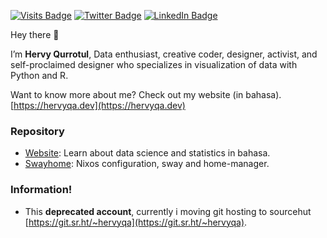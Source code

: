 [![Visits Badge](https://badges.pufler.dev/visits/hervyqa/hervyqa)](https://hervyqa.dev)
[![Twitter Badge](https://img.shields.io/badge/Twitter-Profile-informational?style=flat&logo=twitter&logoColor=white&color=1CA2F1)](https://twitter.com/hervyqa)
[![LinkedIn Badge](https://img.shields.io/badge/LinkedIn-Profile-informational?style=flat&logo=linkedin&logoColor=white&color=0D76A8)](https://www.linkedin.com/in/hervyqa/)

Hey there 👋

I’m **Hervy Qurrotul**, Data enthusiast, creative coder, designer, activist,
and self-proclaimed designer who specializes in visualization of data with
Python and R.

Want to know more about me? Check out my
website (in bahasa). [https://hervyqa.dev](https://hervyqa.dev)

### Repository

- [Website](https://git.sr.ht/~hervyqa/website): Learn about data science
  and statistics in bahasa.
- [Swayhome](https://git.sr.ht/~hervyqa/swayhome): Nixos configuration,
  sway and home-manager.

### Information!

- This **deprecated account**, currently i moving git hosting to sourcehut
[https://git.sr.ht/~hervyqa](https://git.sr.ht/~hervyqa).
